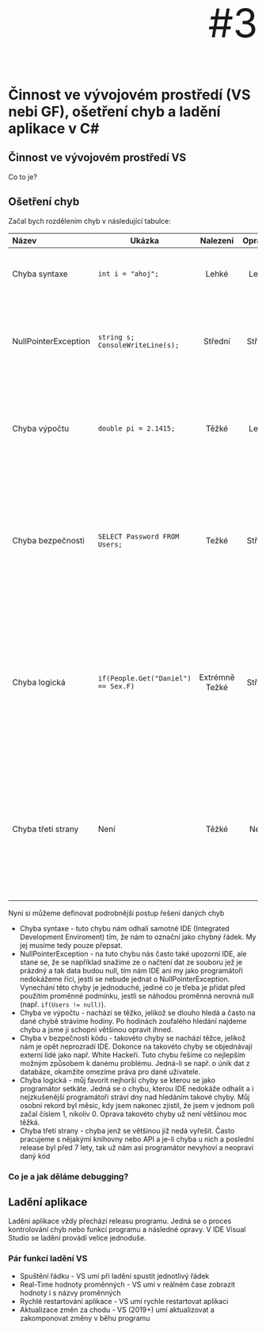 
<p align="right" style="font-size: 80px;">#3</p>

# Činnost ve vývojovém prostředí (VS nebi GF), ošetření chyb a ladění aplikace v C#

## Činnost ve vývojovém prostředí VS

Co to je?

## Ošetření chyb

Začal bych rozdělením chyb v následující tabulce:

| Název                | Ukázka                              |      Nalezení       | Opravení | Popis                                                        |
| :------------------- | ----------------------------------- | :-----------------: | :------: | ------------------------------------------------------------ |
| Chyba syntaxe        | `int i = "ahoj";`                   |        Lehké        |  Lehké   | Jedná se o chybu v syntaxi ("jak psát kód") kódu.            |
| NullPointerException | `string s; ConsoleWriteLine(s);`    |       Střední       | Střední  | Jedná se o chybu kdy zapomeneme inicializovat<br /> proměnnou a následně se ji snažíme použít. |
| Chyba výpočtu        | `double pi = 2.1415;`               |        Těžké        |  Lehké   | Jedná se o chybu ve výpočtech. Jak je např.<br />uvedeno v ukázce špatně zadané číslo Pi. |
| Chyba bezpečnosti    | `SELECT Password FROM Users;`       |        Težké        | Střední  | Jedná se o chybu v zabezpečení programu, často se<br />jedná o SQL dotaz, ale může se jednat i o špatné<br />zašifrování souborů a další... |
| Chyba logická        | `if(People.Get("Daniel") == Sex.F)` | Extrémně<br />Težké | Střední  | Jedná se o chybu logickou, kterou nemůže najít žádný <br />IDE prostředí, jelikož se často jedná o vlastní<br /> proměnné nebo o špatně zadané podmínky. |
| Chyba třetí strany   | Není                                |        Těžké        |  Nelze   | Jedná se o chybu na třetí straně. Většinou se tak<br />jedná o chyby v knihovnách a API. Jeli dané API<br />již neaktivní není možné chybu nijak opravit. |

Nyní si můžeme definovat podrobnější postup řešení daných chyb

* Chyba syntaxe - tuto chybu nám odhalí samotné IDE (Integrated Development Enviroment) tím, že nám to označní jako chybný řádek. My jej musíme tedy pouze přepsat.
* NullPointerException - na tuto chybu nás často také upozorní IDE, ale stane se, že se například snažíme ze o načtení dat ze souboru jež je prázdný a tak data budou null, tím nám IDE ani my jako programátoři nedokážeme říci, jestli se nebude jednat o NullPointerException. Vynechání této chyby je jednoduché, jediné co je třeba je přidat před použitím proměnné podmínku, jestli se náhodou proměnná nerovná null (např. `if(Users != null)`).
* Chyba ve výpočtu - nachází se těžko, jelikož se dlouho hledá a často na dané chybě strávíme hodiny. Po hodinách zoufalého hledání najdeme chybu a jsme ji schopni většinou opravit ihned.
* Chyba v bezpečnosti kódu - takovéto chyby se nachází těžce, jelikož nám je opět neprozradí IDE. Dokonce na takovéto chyby se objednávají externí lidé jako např. White Hackeři. Tuto chybu řešíme co nejlepším možným způsobem k danému problému. Jedná-li se např. o únik dat z databáze, okamžite omezíme práva pro dané uživatele.
* Chyba logická - můj favorit nejhorší chyby se kterou se jako programátor setkáte. Jedná se o chybu, kterou IDE nedokáže odhalit a i nejzkušenější programátoři stráví dny nad hledáním takové chyby. Můj osobní rekord byl měsíc, kdy jsem nakonec zjistil, že jsem v jednom poli začal číslem 1, nikoliv 0. Oprava takovéto chyby už není většinou moc těžká.
* Chyba třetí strany - chyba jenž se většinou již nedá vyřešit. Často pracujeme s nějakými knihovny nebo API a je-li chyba u nich a poslední release byl před 7 lety, tak už nám asi programátor nevyhoví a neopraví daný kód

### Co je a jak děláme debugging?

## Ladění aplikace

 Ladění aplikace vždy přechází releasu programu. Jedná se o proces kontrolování chyb nebo funkcí programu a následné opravy. V IDE Visual Studio se ladění provádí velice jednoduše. 

### Pár funkcí ladění VS

* Spuštění řádku - VS umí při ladění spustit jednotlivý řádek
* Real-Time hodnoty proměnných - VS umí v reálném čase zobrazit hodnoty i s názvy proměnných
* Rychlé restartování aplikace - VS umí rychle restartovat aplikaci
* Aktualizace změn za chodu - VS (2019+) umí aktualizovat a zakomponovat změny v běhu programu
